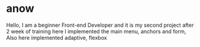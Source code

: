 # anow
Hello, I am a beginner Front-end Developer and it is my second project after 2 week of training here I implemented the main menu, anchors and form, 
Also here implemented adaptive, flexbox
